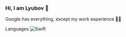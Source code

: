 ### Hi, I am Lyubov 👋

Google has everything, except my work experience 👩‍💻

Languages
![Swift](https://img.shields.io/badge/swift-F54A2A?style=for-the-badge&logo=swift&logoColor=white)


<!--
**lyubakek/lyubakek** is a ✨ _special_ ✨ repository because its `README.md` (this file) appears on your GitHub profile.

Here are some ideas to get you started:

- 🔭 I’m currently working on ...
- 🌱 I’m currently learning ...
- 👯 I’m looking to collaborate on ...
- 🤔 I’m looking for help with ...
- 💬 Ask me about ...
- 📫 How to reach me: ...
- 😄 Pronouns: ...
- ⚡ Fun fact: ...
-->
